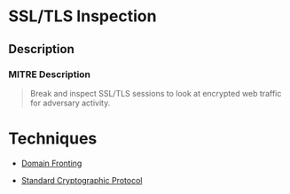 
# SSL/TLS Inspection

## Description

### MITRE Description

> Break and inspect SSL/TLS sessions to look at encrypted web traffic for adversary activity.


# Techniques


* [Domain Fronting](../techniques/Domain-Fronting.md)

* [Standard Cryptographic Protocol](../techniques/Standard-Cryptographic-Protocol.md)
    
